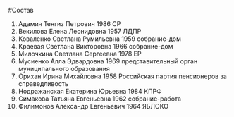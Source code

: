 #Состав
1. Адамия Тенгиз Петрович 1986 СР
2. Векилова Елена Леонидовна 1957 ЛДПР
3. Коваленко Светлана Румильевна 1959 собрание-дом
4. Краевая Светлана Викторовна 1966 собрание-дом
5. Милочкина Светлана Сергеевна 1978 ЕР
6. Мусиенко Алла Эдвардовна 1969 представительный орган муниципального образования
7. Орихан Ирина Михайловна 1958 Российская партия пенсионеров за справедливость
8. Нодражанская Екатерина Юрьевна 1984 КПРФ
9. Симакова Татьяна Евгеньевна 1962 собрание-работа
10. Филимонов Александр Евгеньевич 1964 ЯБЛОКО
